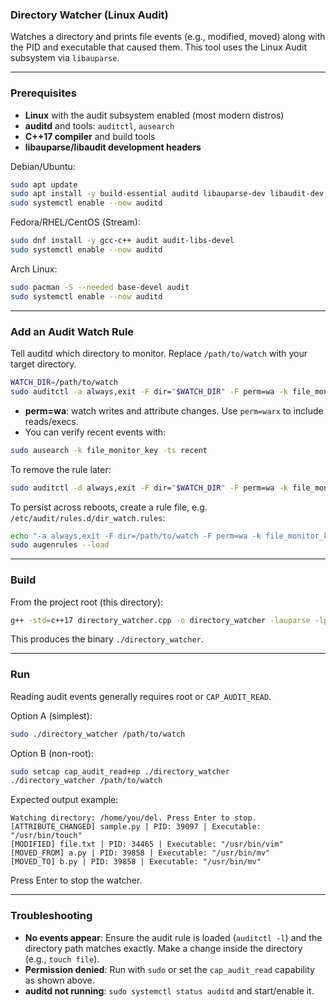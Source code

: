 ### Directory Watcher (Linux Audit)

Watches a directory and prints file events (e.g., modified, moved) along with the PID and executable that caused them. This tool uses the Linux Audit subsystem via `libauparse`.

---

### Prerequisites

- **Linux** with the audit subsystem enabled (most modern distros)
- **auditd** and tools: `auditctl`, `ausearch`
- **C++17 compiler** and build tools
- **libauparse/libaudit development headers**

Debian/Ubuntu:

```bash
sudo apt update
sudo apt install -y build-essential auditd libauparse-dev libaudit-dev
sudo systemctl enable --now auditd
```

Fedora/RHEL/CentOS (Stream):

```bash
sudo dnf install -y gcc-c++ audit audit-libs-devel
sudo systemctl enable --now auditd
```

Arch Linux:

```bash
sudo pacman -S --needed base-devel audit
sudo systemctl enable --now auditd
```

---

### Add an Audit Watch Rule

Tell auditd which directory to monitor. Replace `/path/to/watch` with your target directory.

```bash
WATCH_DIR=/path/to/watch
sudo auditctl -a always,exit -F dir="$WATCH_DIR" -F perm=wa -k file_monitor_key
```

- **perm=wa**: watch writes and attribute changes. Use `perm=warx` to include reads/execs.
- You can verify recent events with:

```bash
sudo ausearch -k file_monitor_key -ts recent
```

To remove the rule later:

```bash
sudo auditctl -d always,exit -F dir="$WATCH_DIR" -F perm=wa -k file_monitor_key
```

To persist across reboots, create a rule file, e.g. `/etc/audit/rules.d/dir_watch.rules`:

```bash
echo "-a always,exit -F dir=/path/to/watch -F perm=wa -k file_monitor_key" | sudo tee /etc/audit/rules.d/dir_watch.rules
sudo augenrules --load
```

---

### Build

From the project root (this directory):

```bash
g++ -std=c++17 directory_watcher.cpp -o directory_watcher -lauparse -lpthread
```

This produces the binary `./directory_watcher`.

---

### Run

Reading audit events generally requires root or `CAP_AUDIT_READ`.

Option A (simplest):

```bash
sudo ./directory_watcher /path/to/watch
```

Option B (non-root):

```bash
sudo setcap cap_audit_read+ep ./directory_watcher
./directory_watcher /path/to/watch
```

Expected output example:

```text
Watching directory: /home/you/del. Press Enter to stop.
[ATTRIBUTE_CHANGED] sample.py | PID: 39097 | Executable: "/usr/bin/touch"
[MODIFIED] file.txt | PID: 34465 | Executable: "/usr/bin/vim"
[MOVED_FROM] a.py | PID: 39858 | Executable: "/usr/bin/mv"
[MOVED_TO] b.py | PID: 39858 | Executable: "/usr/bin/mv"
```

Press Enter to stop the watcher.

---

### Troubleshooting

- **No events appear**: Ensure the audit rule is loaded (`auditctl -l`) and the directory path matches exactly. Make a change inside the directory (e.g., `touch file`).
- **Permission denied**: Run with `sudo` or set the `cap_audit_read` capability as shown above.
- **auditd not running**: `sudo systemctl status auditd` and start/enable it.


